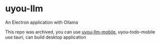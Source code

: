 # uyou-llm

An Electron application with Ollama

This repo was archived, you can use [uyou-llm-mobile]("http://github.com/uyou-team/uyou-llm-mobile"), uyou-todo-mobile use tauri, can build desktop application